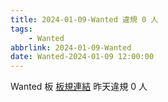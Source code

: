 ```yaml
---
title: 2024-01-09-Wanted 違規 0 人
tags:
    - Wanted
abbrlink: 2024-01-09-Wanted
date: Wanted-2024-01-09 12:00:00
---
```

Wanted 板 [板規連結](https://www.ptt.cc/bbs/Wanted/M.1608829773.A.D3B.html)
昨天違規 0 人
